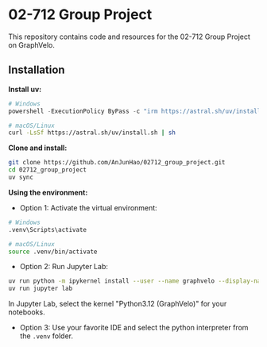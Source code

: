 # 02-712 Group Project

This repository contains code and resources for the 02-712 Group Project on GraphVelo.

## Installation

**Install uv:**
```powershell
# Windows
powershell -ExecutionPolicy ByPass -c "irm https://astral.sh/uv/install.ps1 | iex"
```

```bash
# macOS/Linux
curl -LsSf https://astral.sh/uv/install.sh | sh
```

**Clone and install:**
```bash
git clone https://github.com/AnJunHao/02712_group_project.git
cd 02712_group_project
uv sync
```

**Using the environment:**

- Option 1: Activate the virtual environment:

```bash
# Windows
.venv\Scripts\activate
```

```bash
# macOS/Linux
source .venv/bin/activate
```

- Option 2: Run Jupyter Lab:

```bash
uv run python -m ipykernel install --user --name graphvelo --display-name "Python3.12 (GraphVelo)"
uv run jupyter lab
```

In Jupyter Lab, select the kernel "Python3.12 (GraphVelo)" for your notebooks.

- Option 3: Use your favorite IDE and select the python interpreter from the `.venv` folder.
